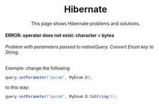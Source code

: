 <h1 align="center">Hibernate</h1>
<p align="center">This page shows Hibernate problems and solutions.</p>

#### ERROR: operator does not exist: character = bytea

###### Problem with parameters passed to nativeQuery. Convert Enum key to String.
Exemple: change the following
```java
query.setParameter("param", MyEnum.D);
```
to this way:
```java
query.setParameter("param", MyEnum.D.toString());
```
